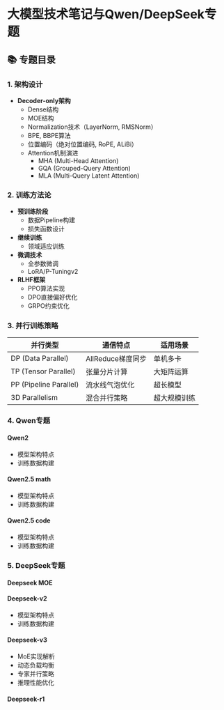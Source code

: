 # 大模型技术笔记与Qwen/DeepSeek专题

## 📚 专题目录
### 1. 架构设计
- **Decoder-only架构**
  - Dense结构
  - MOE结构
  - Normalization技术（LayerNorm, RMSNorm）
  - BPE, BBPE算法
  - 位置编码（绝对位置编码, RoPE, ALiBi）
  - Attention机制演进
    - MHA (Multi-Head Attention)
    - GQA (Grouped-Query Attention) 
    - MLA (Multi-Query Latent Attention)

### 2. 训练方法论
- **预训练阶段**
  - 数据Pipeline构建
  - 损失函数设计
- **继续训练**
  - 领域适应训练
- **微调技术**
  - 全参数微调
  - LoRA/P-Tuningv2
- **RLHF框架**
  - PPO算法实现
  - DPO直接偏好优化
  - GRPO约束优化

### 3. 并行训练策略
| 并行类型 | 通信特点 | 适用场景 |
|---------|---------|---------|
| DP (Data Parallel) | AllReduce梯度同步 | 单机多卡 |
| TP (Tensor Parallel) | 张量分片计算 | 大矩阵运算 |
| PP (Pipeline Parallel) | 流水线气泡优化 | 超长模型 |
| 3D Parallelism | 混合并行策略 | 超大规模训练 |

### 4. Qwen专题

#### Qwen2
- 模型架构特点
- 训练数据构建
#### Qwen2.5 math
- 模型架构特点
- 训练数据构建
#### Qwen2.5 code
- 模型架构特点
- 训练数据构建


### 5. DeepSeek专题
#### Deepseek MOE
#### Deepseek-v2
- 模型架构特点
- 训练数据构建
#### Deepseek-v3
- MoE实现解析
- 动态负载均衡
- 专家并行策略
- 推理性能优化
#### Deepseek-r1
